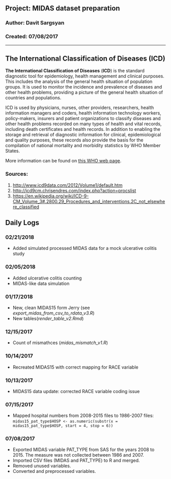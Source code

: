 ## Project: MIDAS dataset preparation    
### Author: Davit Sargsyan   
### Created: 07/08/2017  

---

## The International Classification of Diseases (ICD)
**The International Classification of Diseases** (**ICD**) is the standard diagnostic tool for epidemiology, health management and clinical purposes. This includes the analysis of the general health situation of population groups. It is used to monitor the incidence and prevalence of diseases and other health problems, providing a picture of the general health situation of countries and populations.   
   
ICD is used by physicians, nurses, other providers, researchers, health information managers and coders, health information technology workers, policy-makers, insurers and patient organizations to classify diseases and other health problems recorded on many types of health and vital records, including death certificates and health records. In addition to enabling the storage and retrieval of diagnostic information for clinical, epidemiological and quality purposes, these records also provide the basis for the compilation of national mortality and morbidity statistics by WHO Member States.    
   
More information can be found on [this WHO web page](http://www.who.int/classifications/icd/en/).

### Sources:  
1. http://www.icd9data.com/2012/Volume1/default.htm    
2. http://icd9cm.chrisendres.com/index.php?action=procslist   
3. https://en.wikipedia.org/wiki/ICD-9-CM_Volume_3#.2800.29_Procedures_and_interventions.2C_not_elsewhere_classified 

## Daily Logs
### 02/21/2018
* Added simulated processed MIDAS data for a mock ulcerative colitis study

### 02/05/2018
* Added ulcerative colitis counting    
* MIDAS-like data simulation

### 01/17/2018
* New, clean MIDAS15 form Jerry (see *export_midas_from_csv_to_rdata_v3.R*)     
* New tables(*render_table_v2.Rmd*)

### 12/15/2017
* Count of mismathces (*midas_mismatch_v1.R*)

### 10/14/2017
* Recreated MIDAS15 with correct mapping for RACE variable

### 10/13/2017
* MIDAS15 data update: corrected RACE variable coding issue

### 07/15/2017
* Mapped hospital numbers from 2008-2015 files to 1986-2007 files:   
`midas15_pat_type$HOSP <- as.numeric(substr(x = midas15_pat_type$HOSP, start = 4, stop = 6))`       

### 07/08/2017
* Exported MIDAS variable PAT_TYPE from SAS for the years 2008 to 2015. The measure was not collected between 1986 and 2007.   
* Imported CSV files (MIDAS and PAT_TYPE) to R and merged.   
* Removed unused variables.    
* Converted and preprocessed variables.   